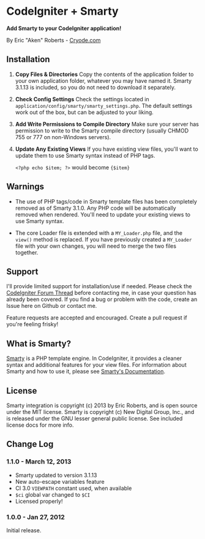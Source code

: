 # CodeIgniter + Smarty

**Add Smarty to your CodeIgniter application!**

By Eric "Aken" Roberts - [Cryode.com][1]

## Installation

1.	**Copy Files & Directories**
	Copy the contents of the application folder to your own application folder,
	whatever you may have named it. Smarty 3.1.13 is included, so you do not need
	to download it separately.

2.	**Check Config Settings**
	Check the settings located in `application/config/smarty/smarty_settings.php`.
	The default settings work out of the box, but can be adjusted to your liking.

3.	**Add Write Permissions to Compile Directory**
	Make sure your server has permission to write to the Smarty compile directory
	(usually CHMOD 755 or 777 on non-Windows servers).

4.	**Update Any Existing Views**
	If you have existing view files, you'll want to update them to use Smarty syntax
	instead of PHP tags.

	`<?php echo $item; ?>` would become `{$item}`

## Warnings

*	The use of PHP tags/code in Smarty template files has been completely removed as of
	Smarty 3.1.0. Any PHP code will be automatically removed when rendered. You'll
	need to update your existing views to use Smarty syntax.

*	The core Loader file is extended with a `MY_Loader.php` file, and the `view()`
	method is replaced. If you have previously created a `MY_Loader` file with your
	own changes, you will need to merge the two files together.

## Support

I'll provide limited support for installation/use if needed. Please check the
[CodeIgniter Forum Thread][4] before contacting me, in case your question has already
been covered. If you find a bug or problem with the code, create an Issue here on
Github or contact me.

Feature requests are accepted and encouraged. Create a pull request if you're feeling
frisky!

## What is Smarty?

[Smarty][2] is a PHP template engine. In CodeIgniter, it provides a cleaner syntax and
additional features for your view files. For information about Smarty and how to use it,
please see [Smarty's Documentation][3].

## License

Smarty integration is copyright (c) 2013 by Eric Roberts, and is open source under the
MIT license. Smarty is copyright (c) New Digital Group, Inc., and is released under
the GNU lesser general public license. See included license docs for more info.

## Change Log

### 1.1.0 - March 12, 2013

- Smarty updated to version 3.1.13
- New auto-escape variables feature
- CI 3.0 `VIEWPATH` constant used, when available
- `$ci` global var changed to `$CI`
- Licensed properly!

### 1.0.0 - Jan 27, 2012

Initial release.

[1]: http://www.cryode.com
[2]: http://www.smarty.net
[3]: http://www.smarty.net/docs/en/
[4]: http://ellislab.com/forums/viewthread/209901/